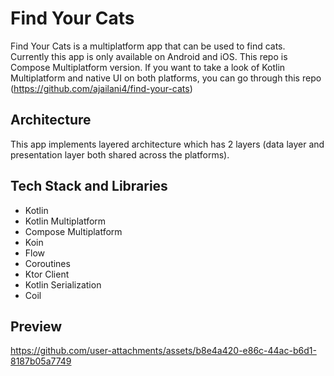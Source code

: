 # Find Your Cats
Find Your Cats is a multiplatform app that can be used to find cats. Currently this app is only available on Android and iOS. This repo is Compose Multiplatform version. If you want to take a look of Kotlin Multiplatform and native UI on both platforms, you can go through this repo (https://github.com/ajailani4/find-your-cats)

## Architecture
This app implements layered architecture which has 2 layers (data layer and presentation layer both shared across the platforms).

## Tech Stack and Libraries
- Kotlin
- Kotlin Multiplatform
- Compose Multiplatform
- Koin
- Flow
- Coroutines
- Ktor Client
- Kotlin Serialization
- Coil

## Preview
https://github.com/user-attachments/assets/b8e4a420-e86c-44ac-b6d1-8187b05a7749
